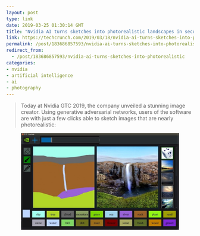 ```yaml
---
layout: post
type: link
date: 2019-03-25 01:30:14 GMT
title: "Nvidia AI turns sketches into photorealistic landscapes in seconds"
link: https://techcrunch.com/2019/03/18/nvidia-ai-turns-sketches-into-photorealistic-landscapes-in-seconds/
permalink: /post/183686857593/nvidia-ai-turns-sketches-into-photorealistic
redirect_from: 
  - /post/183686857593/nvidia-ai-turns-sketches-into-photorealistic
categories:
- nvidia
- artificial intelligence
- ai
- photography
---
```

<p></p><blockquote>Today at Nvidia GTC 2019, the company unveiled a stunning image creator. Using generative adversarial networks, users of the software are with just a few clicks able to sketch images that are nearly photorealistic:</blockquote>
<p><figure class="tmblr-full" data-orig-height="1080" data-orig-width="1761" data-orig-src="https://techcrunch.com/wp-content/uploads/2019/03/NVIDIA-GauGAN-AI-demo-screenshot.jpg"><img src="/assets/images/tumblr_inline_poweuezwas1qaf504_540.jpg" data-orig-height="1080" data-orig-width="1761" data-orig-src="https://techcrunch.com/wp-content/uploads/2019/03/NVIDIA-GauGAN-AI-demo-screenshot.jpg"></figure></p>
